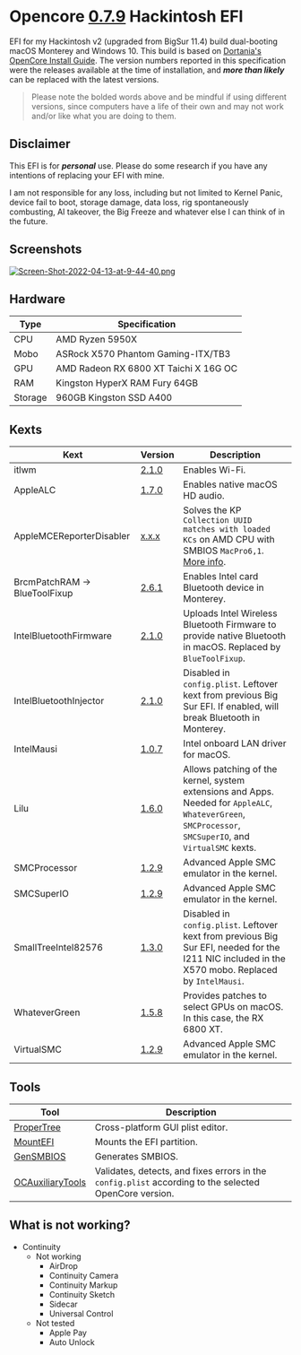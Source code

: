 # Opencore [0.7.9](https://github.com/acidanthera/OpenCorePkg/releases/tag/0.7.9) Hackintosh EFI
EFI for my Hackintosh v2 (upgraded from BigSur 11.4) build dual-booting macOS Monterey and Windows 10. This build is based on [Dortania's OpenCore Install Guide](https://dortania.github.io/OpenCore-Install-Guide/). The version numbers reported in this specification were the releases available at the time of installation, and ***more than likely*** can be replaced with the latest versions. 

>Please note the bolded words above and be mindful if using different versions, since computers have a life of their own and may not work and/or like what you are doing to them.

## Disclaimer

This EFI is for  ***personal***  use. Please do some research if you have any intentions of replacing your EFI with mine. 

I am not responsible for any loss, including but not limited to Kernel Panic, device fail to boot, storage damage, data loss, rig spontaneously combusting, AI takeover, the Big Freeze and whatever else I can think of in the future.

## Screenshots
[![Screen-Shot-2022-04-13-at-9-44-40.png](https://i.postimg.cc/59Pf7Sc3/Screen-Shot-2022-04-13-at-9-44-40.png)](https://postimg.cc/dDyMDdVk)

## Hardware

|**Type**|**Specification**|
|----------------|---------|
|CPU|AMD Ryzen 5950X|
|Mobo|ASRock X570 Phantom Gaming-ITX/TB3|
|GPU|AMD Radeon RX 6800 XT Taichi X 16G OC|
|RAM|Kingston HyperX RAM Fury 64GB|
|Storage|960GB Kingston SSD A400|


## Kexts

|**Kext**|**Version**|**Description**|
|---------|---------|---------|
|itlwm|[2.1.0](https://github.com/OpenIntelWireless/itlwm/releases/tag/v2.1.0) | Enables Wi-Fi.|
|AppleALC|[1.7.0](https://github.com/acidanthera/AppleALC/releases/tag/1.7.0)|Enables native macOS HD audio.|
|AppleMCEReporterDisabler|[x.x.x](https://github.com/acidanthera/bugtracker/files/3703498/AppleMCEReporterDisabler.kext.zip)|Solves the KP `Collection UUID matches with loaded KCs` on AMD CPU with SMBIOS `MacPro6,1`. [More info](https://dortania.github.io/OpenCore-Install-Guide/ktext.html#extras).|
|BrcmPatchRAM -> BlueToolFixup |[2.6.1](https://github.com/acidanthera/BrcmPatchRAM/releases/tag/2.6.1)|Enables Intel card Bluetooth device in Monterey.|
|IntelBluetoothFirmware|[2.1.0](https://github.com/OpenIntelWireless/IntelBluetoothFirmware/releases/tag/v2.1.0)|Uploads Intel Wireless Bluetooth Firmware to provide native Bluetooth in macOS. Replaced by `BlueToolFixup`.|
|IntelBluetoothInjector|[2.1.0](https://github.com/OpenIntelWireless/IntelBluetoothFirmware/releases/tag/v2.1.0)|Disabled in `config.plist`. Leftover kext from previous Big Sur EFI. If enabled, will break Bluetooth in Monterey.|
|IntelMausi|[1.0.7](https://github.com/acidanthera/IntelMausi/releases/tag/1.0.7)|Intel onboard LAN driver for macOS.|
|Lilu|[1.6.0](https://github.com/acidanthera/Lilu/releases/tag/1.6.0)|Allows patching of the kernel, system extensions and Apps. Needed for `AppleALC`, `WhateverGreen`, `SMCProcessor`, `SMCSuperIO`, and `VirtualSMC` kexts.|
|SMCProcessor|[1.2.9](https://github.com/acidanthera/VirtualSMC/releases/tag/1.2.9)|Advanced Apple SMC emulator in the kernel.|
|SMCSuperIO|[1.2.9](https://github.com/acidanthera/VirtualSMC/releases/tag/1.2.9)|Advanced Apple SMC emulator in the kernel.|
|SmallTreeIntel82576|[1.3.0](https://github.com/khronokernel/SmallTree-I211-AT-patch/releases/tag/1.3.0)|Disabled in `config.plist`. Leftover kext from previous Big Sur EFI, needed for the I211 NIC included in the X570 mobo. Replaced by `IntelMausi`.|
|WhateverGreen|[1.5.8](https://github.com/acidanthera/WhateverGreen/releases/tag/1.5.8)|Provides patches to select GPUs on macOS. In this case, the RX 6800 XT.|
|VirtualSMC|[1.2.9](https://github.com/acidanthera/VirtualSMC/releases/tag/1.2.9)|Advanced Apple SMC emulator in the kernel.|

## Tools

|**Tool**|**Description**|
|---------|---------|
|[ProperTree](https://github.com/corpnewt/ProperTree)| Cross-platform GUI plist editor.|
|[MountEFI](https://github.com/corpnewt/MountEFI)| Mounts the EFI partition.|
|[GenSMBIOS](https://github.com/corpnewt/GenSMBIOS)| Generates SMBIOS.|
|[OCAuxiliaryTools](https://github.com/ic005k/OCAuxiliaryTools/releases/tag/20220205)| Validates, detects, and fixes errors in the `config.plist` according to the selected OpenCore version.|

## What is not working?
* Continuity
	* Not working
		* AirDrop
		* Continuity Camera
		* Continuity Markup
		* Continuity Sketch
		* Sidecar
		* Universal Control
	* Not tested
		* Apple Pay
		* Auto Unlock
